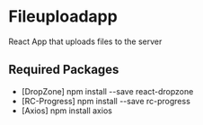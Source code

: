 # Fileuploadapp
React App that uploads files to the server
## Required Packages
* [DropZone] npm install --save react-dropzone
* [RC-Progress] npm install --save rc-progress
* [Axios] npm install axios

